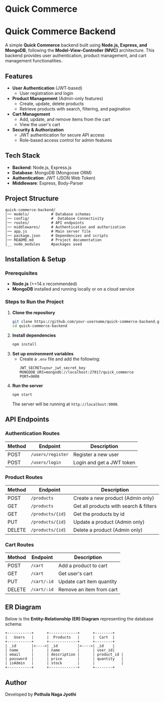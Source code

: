 # Quick Commerce

# Quick Commerce Backend

A simple **Quick Commerce** backend built using **Node.js, Express, and MongoDB**, following the **Model-View-Controller (MVC)** architecture. This backend provides user authentication, product management, and cart management functionalities.

## Features

- **User Authentication** (JWT-based)
  - User registration and login
- **Product Management** (Admin-only features)
  - Create, update, delete products
  - Retrieve products with search, filtering, and pagination
- **Cart Management**
  - Add, update, and remove items from the cart
  - View the user's cart
- **Security & Authorization**
  - JWT authentication for secure API access
  - Role-based access control for admin features

## Tech Stack

- **Backend**: Node.js, Express.js
- **Database**: MongoDB (Mongoose ORM)
- **Authentication**: JWT (JSON Web Token)
- **Middleware**: Express, Body-Parser

## Project Structure

```
quick-commerce-backend/
│── models/          # Database schemas
│── config/          #  Database Connectivity
│── routes/          # API endpoints
│── middlewares/     # Authentication and authorization
│── app.js           # Main server file
│── package.json     # Dependencies and scripts
│── README.md        # Project documentation
|__ node_modules     #packages used
```

## Installation & Setup

### Prerequisites
- **Node.js** (>=14.x recommended)
- **MongoDB** installed and running locally or on a cloud service

### Steps to Run the Project

1. **Clone the repository**
   ```bash
   git clone https://github.com/your-username/quick-commerce-backend.git
   cd quick-commerce-backend
   ```
2. **Install dependencies**
   ```bash
   npm install 
   ```
3. **Set up environment variables**
   - Create a `.env` file and add the following:
     ```
     JWT_SECRET=your_jwt_secret_key
     MONGODB_URI=mongodb://localhost:27017/quick_commerce
     PORT=9000
     ```
4. **Run the server**
   ```bash
   npm start
   ```
   The server will be running at `http://localhost:9000`.

## API Endpoints

### Authentication Routes
| Method | Endpoint | Description |
|--------|---------|-------------|
| POST | `/users/register` | Register a new user |
| POST | `/users/login` | Login and get a JWT token |

### Product Routes
| Method | Endpoint | Description |
|--------|---------|-------------|
| POST | `/products` | Create a new product (Admin only) |
| GET | `/products` | Get all products with search & filters |
| GET | `/products/{id} ` |Get the products by id|
| PUT | `/products/{id}` | Update a product (Admin only) |
| DELETE | `/products/{id}` | Delete a product (Admin only) |

### Cart Routes
| Method | Endpoint | Description |
|--------|---------|-------------|
| POST | `/cart` | Add a product to cart |
| GET | `/cart` | Get user's cart |
| PUT | `/cart/:id` | Update cart item quantity |
| DELETE | `/cart/:id` | Remove an item from cart |

## ER Diagram
Below is the **Entity-Relationship (ER) Diagram** representing the database schema:

```plaintext
+-----------+      +-------------+      +--------+
|   Users   |      |  Products   |      |  Cart  |
+-----------+      +-------------+      +--------+
| _id       |<---->| _id         |<---->| _id    |
| name      |      | name        |      | user_id|
| email     |      | description |      | product_id |
| password  |      | price       |      | quantity   |
| isAdmin   |      | stock       |      |            |
+-----------+      +-------------+      +--------+
```

## Author
Developed by **Pothula Naga Jyothi**

